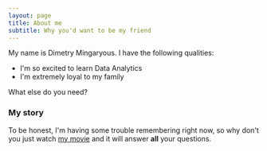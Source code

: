 ```yaml
---
layout: page
title: About me
subtitle: Why you'd want to be my friend
---
```


My name is Dimetry Mingaryous. I have the following qualities:

- I'm so excited to learn Data Analytics
- I'm extremely loyal to my family

What else do you need?

### My story

To be honest, I'm having some trouble remembering right now, so why don't you just watch [my movie](https://en.wikipedia.org/wiki/The_Princess_Bride_%28film%29) and it will answer **all** your questions.
